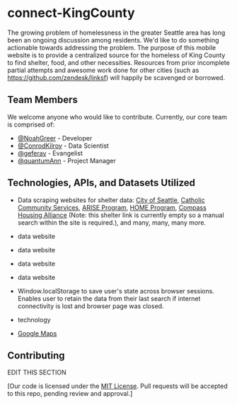 # connect-KingCounty

The growing problem of homelessness in the greater Seattle area has long been an ongoing discussion among residents.  We'd like to do something actionable towards addressing the problem.  The purpose of this mobile website is to provide a centralized source for the homeless of King County to find shelter, food, and other necessities.  Resources from prior incomplete partial attempts and awesome work done for other cities (such as https://github.com/zendesk/linksf) will happily be scavenged or borrowed.

## Team Members

We welcome anyone who would like to contribute.  Currently, our core team is comprised of:

- [@NoahGreer](https://github.com/NoahGreer) - Developer
- [@ConrodKilroy](https://github.com/ConradKilroy) - Data Scientist
- [@geferay](https://github.com/geferay) - Evangelist
- [@quantumAnn](https://github.com/quantumAnn) - Project Manager

## Technologies, APIs, and Datasets Utilized

- Data scraping websites for shelter data: [City of Seattle](http://www.seattle.gov/humanservices/emergencyservices/shelter/temporary.htm), [Catholic Community Services](http://www.ccsww.org/site/PageServer?pagename=homeless_index), [ARISE Program](http://www.ccsww.org/site/PageServer?pagename=homeless_arise), [HOME Program](http://www.ccsww.org/site/PageServer?pagename=homeless_home), [Compass Housing Alliance](http://www.compasscenter.org/what-we-do/emergency-shelter/) (Note: this shelter link is currently empty so a manual search within the site is required.), and many, many, many more.
- data website
- data website
- data website
- data website

- Window.localStorage to save user's state across browser sessions.  Enables user to retain the data from their last search if internet connectivity is lost and browser page was closed.
- technology
- [Google Maps](https://www.google.com/maps)


## Contributing
EDIT THIS SECTION


[Our code is licensed under the [MIT License](LICENSE.md). Pull requests will be accepted to this repo, pending review and approval.]
